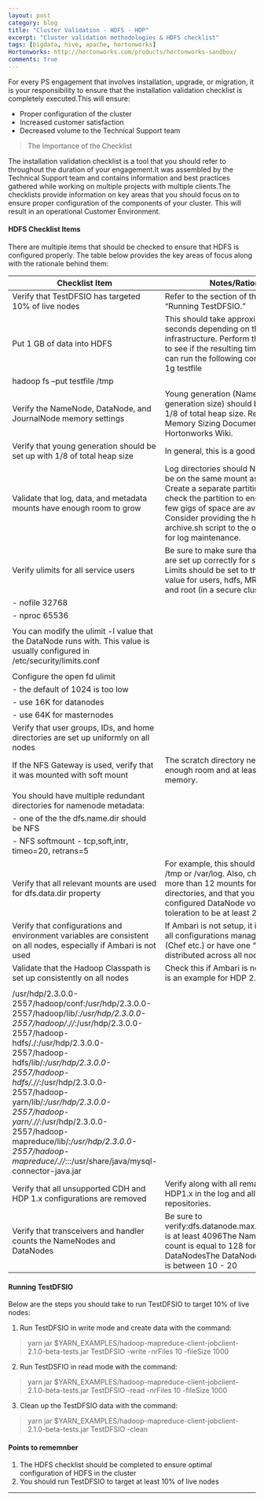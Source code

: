 ```yaml
---
layout: post
category: blog
title: "Cluster Validation - HDFS - HDP"
excerpt: "Cluster validation methodologies & HDFS checklist"
tags: [bigdata, hive, apache, hortonworks]
Hortonworks: http://hortonworks.com/products/hortonworks-sandbox/
comments: true
---
```


For every PS engagement that involves installation, upgrade, or migration, it is your responsibility to ensure that the installation validation checklist is completely executed.This will ensure:
- Proper configuration of the cluster
- Increased customer satisfaction
- Decreased volume to the Technical Support team

> The Importance of the Checklist

The installation validation checklist is a tool that you should refer to throughout the duration of your engagement.It was assembled by the Technical Support team and contains information and best practices gathered while working on multiple projects with multiple clients.The checklists provide information on key areas that you should focus on to ensure proper configuration of the components of your cluster. This will result in an operational Customer Environment.

#### HDFS Checklist Items

There are multiple items that should be checked to ensure that HDFS is configured properly. The table below provides the key areas of focus along with the rationale behind them:

| Checklist Item                                                                                                                                                                                                                                                                                                                                                                                                                                    | Notes/Rationale                                                                                                                                                                                                                                                                                   |
|-----------------------------------------------------------------------------------------------------------------------------------------------------------------------------------------------------------------------------------------------------------------------------------------------------------------------------------------------------------------------------------------------------------------------------------------------    |------------------------------------------------------------------------------------------------------------------------------------------------------------------------------------------------------------------------------------------------------------------------------------------------   |
| Verify that TestDFSIO has targeted 10% of live nodes                                                                                                                                                                                                                                                                                                                                                                                              | Refer to the section of this lesson titled, “Running TestDFSIO.”                                                                                                                                                                                                                                  |
| Put 1 GB of data into HDFS                                                                                                                                                                                                                                                                                                                                                                                                                        | This should take approximately 10-17 seconds depending on the infrastructure. Perform this several times to see if the resulting times vary. You can run the following commands:mkfile 1g testfile                                                                                                |
| hadoop fs –put testfile /tmp                                                                                                                                                                                                                                                                                                                                                                                                                      |                                                                                                                                                                                                                                                                                                   |
| Verify the NameNode, DataNode, and JournalNode memory settings                                                                                                                                                                                                                                                                                                                                                                                    | Young generation (Namenode new generation size) should be set up with 1/8 of total heap size. Refer to the Memory Sizing Document  located in the Hortonworks Wiki.                                                                                                                               |
| Verify that young generation should be set up with 1/8 of total heap size                                                                                                                                                                                                                                                                                                                                                                         | In general, this is a good starting point.                                                                                                                                                                                                                                                        |
| Validate that log, data, and metadata mounts have enough room to grow                                                                                                                                                                                                                                                                                                                                                                             | Log directories should NOT (if possible) be on the same mount as the root OS. Create a separate partition for logs and check the partition to ensure at least a few gigs of space are available. Consider providing the hdp-log-archive.sh  script to the operations team for log maintenance.    |
| Verify ulimits for all service users                                                                                                                                                                                                                                                                                                                                                                                                              | Be sure to make sure that ulimits for root are set up correctly for secure clusters. Limits should be set to the following value for users, hdfs, MR, YARN, HBASE and root (in a secure cluster only):                                                                                            |
| - nofile 32768                                                                                                                                                                                                                                                                                                                                                                                                                                    |                                                                                                                                                                                                                                                                                                   |
| - nproc 65536                                                                                                                                                                                                                                                                                                                                                                                                                                     |                                                                                                                                                                                                                                                                                                   |
|                                                                                                                                                                                                                                                                                                                                                                                                                                                   |                                                                                                                                                                                                                                                                                                   |
| You can modify the ulimit -l value that the DataNode runs with. This value is usually configured in /etc/security/limits.conf                                                                                                                                                                                                                                                                                                                     |                                                                                                                                                                                                                                                                                                   |
|                                                                                                                                                                                                                                                                                                                                                                                                                                                   |                                                                                                                                                                                                                                                                                                   |
| Configure the open fd ulimit                                                                                                                                                                                                                                                                                                                                                                                                                      |                                                                                                                                                                                                                                                                                                   |
| - the default of 1024 is too low                                                                                                                                                                                                                                                                                                                                                                                                                  |                                                                                                                                                                                                                                                                                                   |
| - use 16K for datanodes                                                                                                                                                                                                                                                                                                                                                                                                                           |                                                                                                                                                                                                                                                                                                   |
| - use 64K for masternodes                                                                                                                                                                                                                                                                                                                                                                                                                         |                                                                                                                                                                                                                                                                                                   |
| Verify that user groups, IDs, and home directories are set up uniformly on all nodes                                                                                                                                                                                                                                                                                                                                                              |                                                                                                                                                                                                                                                                                                   |
| If the NFS Gateway is used, verify that it was mounted with soft mount                                                                                                                                                                                                                                                                                                                                                                            | The scratch directory needs to have enough room and at least 3 GB of memory.                                                                                                                                                                                                                      |
|                                                                                                                                                                                                                                                                                                                                                                                                                                                   |                                                                                                                                                                                                                                                                                                   |
| You should have multiple redundant directories for namenode metadata:                                                                                                                                                                                                                                                                                                                                                                             |                                                                                                                                                                                                                                                                                                   |
| - one of the the dfs.name.dir should be NFS                                                                                                                                                                                                                                                                                                                                                                                                       |                                                                                                                                                                                                                                                                                                   |
| - NFS softmount - tcp,soft,intr, timeo=20, retrans=5                                                                                                                                                                                                                                                                                                                                                                                              |                                                                                                                                                                                                                                                                                                   |
| Verify that all relevant mounts are used for dfs.data.dir property                                                                                                                                                                                                                                                                                                                                                                                | For example, this should not be set to /tmp or /var/log. Also, check if you have more than 12 mounts for DataNode directories, and that you have configured DataNode volume failure toleration to be at least 2.                                                                                  |
| Verify that configurations and environment variables are consistent on all nodes, especially if Ambari is not used                                                                                                                                                                                                                                                                                                                                | If Ambari is not setup, it is best to have all configurations managed by Puppet (Chef etc.) or have one “Master” copy distributed across all nodes.                                                                                                                                               |
| Validate that the Hadoop Classpath is set up consistently on all nodes                                                                                                                                                                                                                                                                                                                                                                            | Check this if Ambari is not setup. Below is an example for HDP 2.3                                                                                                                                                                                                                                |
|                                                                                                                                                                                                                                                                                                                                                                                                                                                   |                                                                                                                                                                                                                                                                                                   |
| /usr/hdp/2.3.0.0-2557/hadoop/conf:/usr/hdp/2.3.0.0-2557/hadoop/lib/*:/usr/hdp/2.3.0.0-2557/hadoop/.//*:/usr/hdp/2.3.0.0-2557/hadoop-hdfs/./:/usr/hdp/2.3.0.0-2557/hadoop-hdfs/lib/*:/usr/hdp/2.3.0.0-2557/hadoop-hdfs/.//*:/usr/hdp/2.3.0.0-2557/hadoop-yarn/lib/*:/usr/hdp/2.3.0.0-2557/hadoop-yarn/.//*:/usr/hdp/2.3.0.0-2557/hadoop-mapreduce/lib/*:/usr/hdp/2.3.0.0-2557/hadoop-mapreduce/.//*:::/usr/share/java/mysql-connector-java.jar     |                                                                                                                                                                                                                                                                                                   |
| Verify that all unsupported CDH and HDP 1.x configurations are removed                                                                                                                                                                                                                                                                                                                                                                            | Verify along with all remaining CDH and HDP1.x in the log and all CDH HDP1.x repositories.                                                                                                                                                                                                        |
| Verify that transceivers and handler counts the NameNodes and DataNodes                                                                                                                                                                                                                                                                                                                                                                           | Be sure to verify:dfs.datanode.max.transfer.threads is at least 4096The NameNode Handler count is equal to 128 for more than 100 DataNodesThe DataNode handler count is between 10 - 20                                                                                                           |

#### Running TestDFSIO

Below are the steps you should take to run TestDFSIO to target 10% of live nodes:

1. Run TestDFSIO in write mode and create data with the command:
> yarn jar $YARN_EXAMPLES/hadoop-mapreduce-client-jobclient-2.1.0-beta-tests.jar TestDFSIO -write -nrFiles 10 -fileSize 1000

2. Run TestDSFIO in read mode with the command:
> yarn jar $YARN_EXAMPLES/hadoop-mapreduce-client-jobclient-2.1.0-beta-tests.jar TestDFSIO -read -nrFiles 10 -fileSize 1000

3. Clean up the TestDFSIO data with the command:
> yarn jar $YARN_EXAMPLES/hadoop-mapreduce-client-jobclient-2.1.0-beta-tests.jar TestDFSIO -clean

#### Points to rememnber

1. The HDFS checklist should be completed to ensure optimal configuration of HDFS in the cluster
2. You should run TestDFSIO to target at least 10% of live nodes

***


